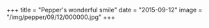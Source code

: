 +++
title = "Pepper's wonderful smile"
date = "2015-09-12"
image = "/img/pepper/09/12/000000.jpg"
+++

